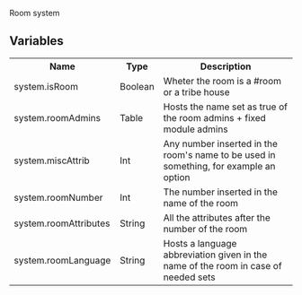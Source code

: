 Room system

## Variables
<table>
  <tr>
    <th>Name</th>
    <th>Type</th>
    <th>Description</th>
  </tr>
  <tr>
    <td>system.isRoom</td>
    <td>Boolean</td>
    <td>Wheter the room is a #room or a tribe house</td>
  </tr>
  <tr>
    <td>system.roomAdmins</td>
    <td>Table</td>
    <td>Hosts the name set as true of the room admins + fixed module admins</td>
  </tr>
  <tr>
    <td>system.miscAttrib</td>
    <td>Int</td>
    <td>Any number inserted in the room's name to be used in something, for example an option</td>
  </tr>
  <tr>
    <td>system.roomNumber</td>
    <td>Int</td>
    <td>The number inserted in the name of the room</td>
  </tr>
  <tr>
    <td>system.roomAttributes</td>
    <td>String</td>
    <td>All the attributes after the number of the room</td>
  </tr>
  <tr>
    <td>system.roomLanguage</td>
    <td>String</td>
    <td>Hosts a language abbreviation given in the name of the room in case of needed sets</td>
  </tr>
</table>